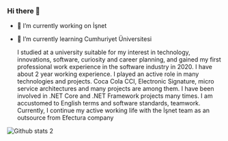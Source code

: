 ### Hi there 👋

- 🔭 I’m currently working on İşnet
- 🌱 I’m currently learning Cumhuriyet Üniversitesi 

   I studied at a university suitable for my interest in
   technology, innovations, software, curiosity and career
   planning, and gained my first professional work
   experience in the software industry in 2020. I have
   about 2 year working experience. I played an active role
   in many technologies and projects. Coca Cola CCI,
   Electronic Signature, micro service architectures and
   many projects are among them. I have been involved in
   .NET Core and .NET Framework projects many times. I
   am accustomed to English terms and software
   standards, teamwork. Currently, I continue my active
   working life with the İşnet team as an outsource from
   Efectura company

![Github stats 2](https://github-readme-stats.vercel.app/api?username=Bayansalduza&show_icons=true&theme=radical)
